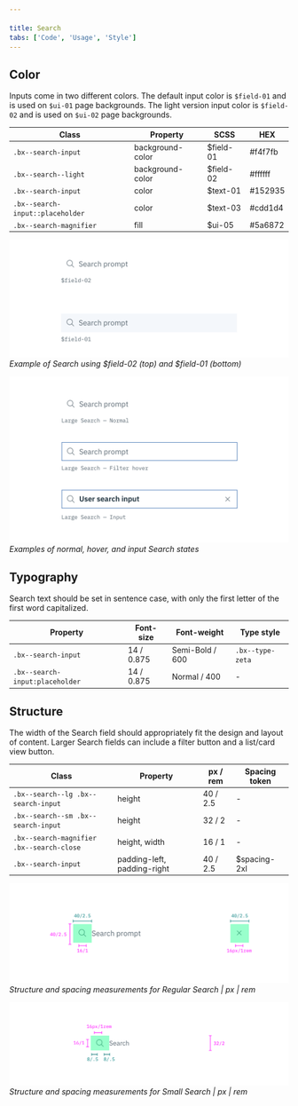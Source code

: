 ```yaml
---

title: Search
tabs: ['Code', 'Usage', 'Style']
---
```


## Color

Inputs come in two different colors. The default input color is `$field-01` and is used on `$ui-01` page backgrounds. The light version input color is `$field-02` and is used on `$ui-02` page backgrounds.

| Class                            | Property         | SCSS      | HEX     |
| -------------------------------- | ---------------- | --------- | ------- |
| `.bx--search-input`              | background-color | $field-01 | #f4f7fb |
| `.bx--search--light`             | background-color | $field-02 | #ffffff |
| `.bx--search-input`              | color            | $text-01  | #152935 |
| `.bx--search-input::placeholder` | color            | $text-03  | #cdd1d4 |
| `.bx--search-magnifier`          | fill             | $ui-05    | #5a6872 |

![Example of Search using $field-01 and $field-02](images/search-style-4.png)
_Example of Search using $field-02 (top) and $field-01 (bottom)_

![Normal, hover, and input search states](images/search-style-1.png)
_Examples of normal, hover, and input Search states_

## Typography

Search text should be set in sentence case, with only the first letter of the first word capitalized.

| Property                        | Font-size  | Font-weight     | Type style       |
| ------------------------------- | ---------- | --------------- | ---------------- |
| `.bx--search-input`             | 14 / 0.875 | Semi-Bold / 600 | `.bx--type-zeta` |
| `.bx--search-input:placeholder` | 14 / 0.875 | Normal / 400    | -                |

## Structure

The width of the Search field should appropriately fit the design and layout of content. Larger Search fields can include a filter button and a list/card view button.

| Class                                             | Property                    | px / rem | Spacing token |
| ------------------------------------------------- | --------------------------- | -------- | ------------- |
| `.bx--search--lg .bx--search-input`               | height                      | 40 / 2.5 | -             |
| `.bx--search--sm .bx--search-input`               | height                      | 32 / 2   | -             |
| `.bx--search-magnifier` </br> `.bx--search-close` | height, width               | 16 / 1   | -             |
| `.bx--search-input`                               | padding-left, padding-right | 40 / 2.5 | $spacing-2xl  |

![Structure and spacing measurements for regular search](images/search-style-2.png)
_Structure and spacing measurements for Regular Search | px | rem_

![Structure and spacing measurements for small search](images/search-style-3.png)
_Structure and spacing measurements for Small Search | px | rem_
